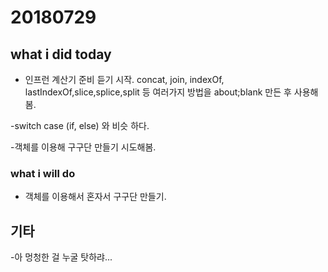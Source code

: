 # 20180729

## what i did today
- 인프런 계산기 준비 듣기 시작.
concat, join, indexOf, lastIndexOf,slice,splice,split 등
여러가지 방법을 about;blank 만든 후 사용해봄.

-switch case (if, else) 와 비슷 하다.

-객체를 이용해 구구단 만들기 시도해봄.
### what i will do 

- 객체를 이용해서 혼자서 구구단 만들기.

## 기타

-아 멍청한 걸 누굴 탓하랴...
